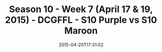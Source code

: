 ---
title: Season 10 - Week 7 (April 17 & 19, 2015) - DCGFFL - S10 Purple vs S10 Maroon
teams-score:
- team: _teams/s10-purple.md
  score:
- team: _teams/s10-maroon.md
  score: 12
mvp: Craig N. (Purple), Andy A. (Maroon)
game-ball: N/A
sportsperson: ''
season: 10
week: 7
date: '2015-04-20T17:31:02'
pageid: season-10-week-7-4437-vs-4431
---